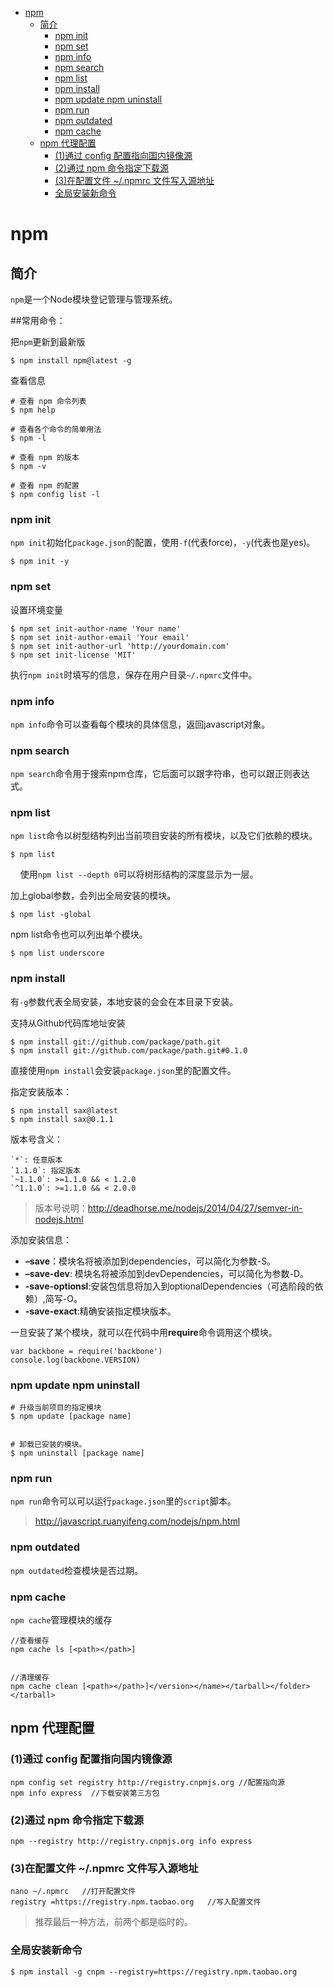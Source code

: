 
<!-- toc orderedList:0 depthFrom:1 depthTo:6 -->

* [npm](#npm)
    * [简介](#简介)
        * [npm init](#npm-init)
        * [npm set](#npm-set)
        * [npm info](#npm-info)
        * [npm search](#npm-search)
        * [npm list](#npm-list)
        * [npm install](#npm-install)
        * [npm update npm uninstall](#npm-update-npm-uninstall)
        * [npm run](#npm-run)
        * [npm outdated](#npm-outdated)
        * [npm cache](#npm-cache)
    * [npm 代理配置](#npm-代理配置)
        * [(1)通过 config 配置指向国内镜像源](#1通过-config-配置指向国内镜像源)
        * [(2)通过 npm 命令指定下载源](#2通过-npm-命令指定下载源)
        * [(3)在配置文件 ~/.npmrc 文件写入源地址](#3在配置文件-~npmrc-文件写入源地址)
        * [全局安装新命令](#全局安装新命令)

<!-- tocstop -->

# npm
## 简介

`npm`是一个Node模块登记管理与管理系统。

##常用命令：

把`npm`更新到最新版

    $ npm install npm@latest -g

查看信息

```
# 查看 npm 命令列表
$ npm help

# 查看各个命令的简单用法
$ npm -l

# 查看 npm 的版本
$ npm -v

# 查看 npm 的配置
$ npm config list -l
```

### npm init

`npm init`初始化`package.json`的配置，使用`-f`(代表force)，`-y`(代表也是yes)。

    $ npm init -y

### npm set

设置环境变量

```
$ npm set init-author-name 'Your name'
$ npm set init-author-email 'Your email'
$ npm set init-author-url 'http://yourdomain.com'
$ npm set init-license 'MIT'
```

执行`npm init`时填写的信息，保存在用户目录`~/.npmrc`文件中。

### npm info

`npm info`命令可以查看每个模块的具体信息，返回javascript对象。

### npm search

`npm search`命令用于搜索npm仓库，它后面可以跟字符串，也可以跟正则表达式。

### npm list

`npm list`命令以树型结构列出当前项目安装的所有模块，以及它们依赖的模块。

    $ npm list
    
使用`npm list --depth 0`可以将树形结构的深度显示为一层。

加上global参数，会列出全局安装的模块。

    $ npm list -global

npm list命令也可以列出单个模块。

    $ npm list underscore

### npm install

有`-g`参数代表全局安装，本地安装的会会在本目录下安装。

支持从Github代码库地址安装

    $ npm install git://github.com/package/path.git
    $ npm install git://github.com/package/path.git#0.1.0

直接使用`npm install`会安装`package.json`里的配置文件。

指定安装版本：

```
$ npm install sax@latest
$ npm install sax@0.1.1
```

版本号含义：

```text
`*`: 任意版本
`1.1.0`: 指定版本
`~1.1.0`: >=1.1.0 && < 1.2.0
`^1.1.0`: >=1.1.0 && < 2.0.0
```

>版本号说明：http://deadhorse.me/nodejs/2014/04/27/semver-in-nodejs.html

添加安装信息：

 - **–save**：模块名将被添加到dependencies，可以简化为参数-S。
 - **–save-dev**: 模块名将被添加到devDependencies，可以简化为参数-D。
 - **-save-optionsl**:安装包信息将加入到optionalDependencies（可选阶段的依赖）,简写-O。
 - **-save-exact**:精确安装指定模块版本。


一旦安装了某个模块，就可以在代码中用**require**命令调用这个模块。


    var backbone = require('backbone')
    console.log(backbone.VERSION)


### npm update npm uninstall

```
# 升级当前项目的指定模块
$ npm update [package name]


# 卸载已安装的模块。
$ npm uninstall [package name]
```

### npm run

`npm run`命令可以可以运行`package.json`里的`script`脚本。

>http://javascript.ruanyifeng.com/nodejs/npm.html


### npm outdated

`npm outdated`检查模块是否过期。

### npm cache

`npm cache`管理模块的缓存

    //查看缓存
    npm cache ls [<path></path>]


    //清理缓存
    npm cache clean [<path></path>]</version></name></tarball></folder></tarball>


## npm 代理配置

### (1)通过 config 配置指向国内镜像源

```
npm config set registry http://registry.cnpmjs.org //配置指向源
npm info express  //下载安装第三方包
```

### (2)通过 npm 命令指定下载源

```
npm --registry http://registry.cnpmjs.org info express
```

### (3)在配置文件 ~/.npmrc 文件写入源地址

```
nano ~/.npmrc   //打开配置文件
registry =https://registry.npm.taobao.org   //写入配置文件
```

>推荐最后一种方法，前两个都是临时的。

### 全局安装新命令

```
$ npm install -g cnpm --registry=https://registry.npm.taobao.org
```
